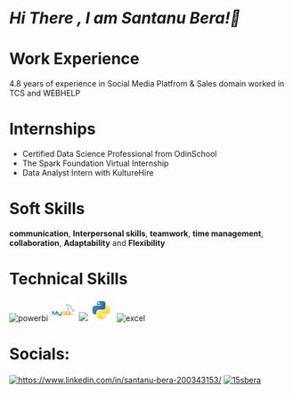 # *Hi There , I am Santanu Bera!👋*





# Work Experience
4.8 years of experience in Social Media Platfrom & Sales domain worked in TCS and WEBHELP

# Internships
* Certified Data Science Professional from OdinSchool
* The Spark Foundation Virtual Internship 
* Data Analyst Intern with KultureHire

# Soft Skills
 **communication**, **Interpersonal skills**, **teamwork**, **time management**, **collaboration**, **Adaptability** and **Flexibility**


# Technical Skills
<p align="left">
  <img src="https://img.icons8.com/color/1x/power-bi.png" alt="powerbi" width="40" height="40""/></a>&nbsp 
  <img src="https://raw.githubusercontent.com/devicons/devicon/master/icons/mysql/mysql-original-wordmark.svg" alt="mysql" width="40" height="40""/></a>&nbsp 
  <img src=["https://img.shields.io/badge/GitHub-100000?style=flat-square&logo=github&logoColor=white"](https://www.python.org" target="_blank" rel="noreferrer"> <img src="https://raw.githubusercontent.com/devicons/devicon/master/icons/python/python-original.svg" alt="python" width="40" height="40")/></a>&nbsp 
  <img src="https://img.icons8.com/color/512/microsoft-excel-2019--v1.png" alt="excel" width="40" height="40"/></a>&nbsp
   
  
  
  

# Socials: 
</p>

<p align="left"> 
  <a href="https://www.linkedin.com/in/santanu-bera-200343153/" target="blank"><img align="center" src="https://raw.githubusercontent.com/rahuldkjain/github-profile-readme-generator/master/src/images/icons/Social/linked-in-alt.svg" alt="https://www.linkedin.com/in/santanu-bera-200343153/" height="30" width="40" /></a>
  <a href="https://www.hackerrank.com/15sbera" target="blank"><img align="center" src="https://raw.githubusercontent.com/rahuldkjain/github-profile-readme-generator/master/src/images/icons/Social/hackerrank.svg" alt="15sbera" height="30" width="40" /></a>

</p>

